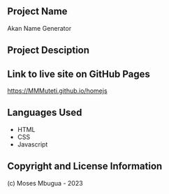## Project Name
Akan Name Generator

## Project Desciption

## Link to live site on GitHub Pages
https://MMMuteti.github.io/homejs

## Languages Used
- HTML
- CSS
- Javascript

## Copyright and License Information
(c) Moses Mbugua - 2023
